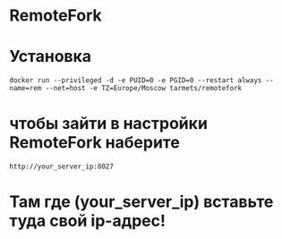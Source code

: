 # RemoteFork

# Установка

`docker run --privileged -d -e PUID=0 -e PGID=0 --restart always --name=rem --net=host -e TZ=Europe/Moscow tarmets/remotefork`

# чтобы зайти в настройки RemoteFork наберите
`http://your_server_ip:8027`
# Там где (your_server_ip) вставьте туда свой ip-адрес!
